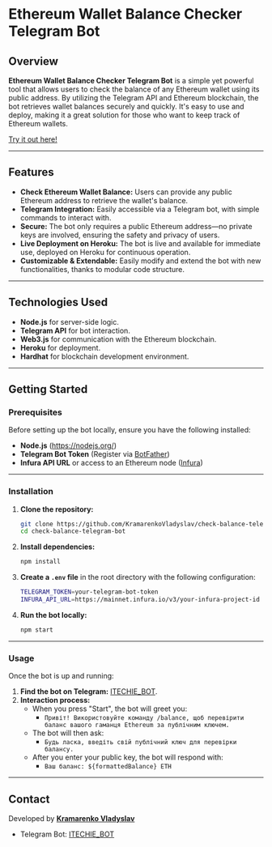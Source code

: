
# Ethereum Wallet Balance Checker Telegram Bot

## Overview

**Ethereum Wallet Balance Checker Telegram Bot** is a simple yet powerful tool that allows users to check the balance of any Ethereum wallet using its public address. By utilizing the Telegram API and Ethereum blockchain, the bot retrieves wallet balances securely and quickly. It's easy to use and deploy, making it a great solution for those who want to keep track of Ethereum wallets.

[Try it out here!](https://t.me/ITECHIE_BOT)

---

## Features

- **Check Ethereum Wallet Balance:** Users can provide any public Ethereum address to retrieve the wallet's balance.
- **Telegram Integration:** Easily accessible via a Telegram bot, with simple commands to interact with.
- **Secure:** The bot only requires a public Ethereum address—no private keys are involved, ensuring the safety and privacy of users.
- **Live Deployment on Heroku:** The bot is live and available for immediate use, deployed on Heroku for continuous operation.
- **Customizable & Extendable:** Easily modify and extend the bot with new functionalities, thanks to modular code structure.

---

## Technologies Used

- **Node.js** for server-side logic.
- **Telegram API** for bot interaction.
- **Web3.js** for communication with the Ethereum blockchain.
- **Heroku** for deployment.
- **Hardhat** for blockchain development environment.

---

## Getting Started

### Prerequisites

Before setting up the bot locally, ensure you have the following installed:

- **Node.js** (https://nodejs.org/)
- **Telegram Bot Token** (Register via [BotFather](https://core.telegram.org/bots#botfather))
- **Infura API URL** or access to an Ethereum node ([Infura](https://infura.io/))

---

### Installation

1. **Clone the repository:**
   ```bash
   git clone https://github.com/KramarenkoVladyslav/check-balance-telegram-bot.git
   cd check-balance-telegram-bot
   ```

2. **Install dependencies:**
   ```bash
   npm install
   ```

3. **Create a `.env` file** in the root directory with the following configuration:
   ```bash
   TELEGRAM_TOKEN=your-telegram-bot-token
   INFURA_API_URL=https://mainnet.infura.io/v3/your-infura-project-id
   ```

4. **Run the bot locally:**
   ```bash
   npm start
   ```

---

### Usage

Once the bot is up and running:

1. **Find the bot on Telegram:** [ITECHIE_BOT](https://t.me/ITECHIE_BOT).
2. **Interaction process:**
   - When you press "Start", the bot will greet you: 
     - `Привіт! Використовуйте команду /balance, щоб перевірити баланс вашого гаманця Ethereum за публічним ключем.`
   - The bot will then ask: 
     - `Будь ласка, введіть свій публічний ключ для перевірки балансу.`
   - After you enter your public key, the bot will respond with:
     - `Ваш баланс: ${formattedBalance} ETH`

---

## Contact

Developed by **[Kramarenko Vladyslav](https://github.com/KramarenkoVladyslav)**

- Telegram Bot: [ITECHIE_BOT](https://t.me/ITECHIE_BOT)

